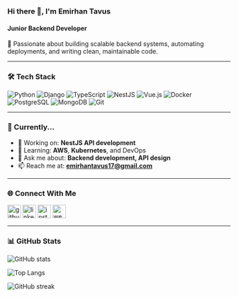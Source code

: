 ### Hi there 👋, I'm Emirhan Tavus
#### Junior Backend Developer

🚀 Passionate about building scalable backend systems, automating deployments, and writing clean, maintainable code.

---

### 🛠️ Tech Stack

![Python](https://img.shields.io/badge/Python-3670A0?style=for-the-badge&logo=python&logoColor=white)
![Django](https://img.shields.io/badge/Django-092E20?style=for-the-badge&logo=django&logoColor=white)
![TypeScript](https://img.shields.io/badge/TypeScript-007ACC?style=for-the-badge&logo=typescript&logoColor=white)
![NestJS](https://img.shields.io/badge/NestJS-E0234E?style=for-the-badge&logo=nestjs&logoColor=white)
![Vue.js](https://img.shields.io/badge/Vue.js-35495E?style=for-the-badge&logo=vue.js&logoColor=4FC08D)
![Docker](https://img.shields.io/badge/Docker-2496ED?style=for-the-badge&logo=docker&logoColor=white)
![PostgreSQL](https://img.shields.io/badge/PostgreSQL-336791?style=for-the-badge&logo=postgresql&logoColor=white)
![MongoDB](https://img.shields.io/badge/MongoDB-4EA94B?style=for-the-badge&logo=mongodb&logoColor=white)
![Git](https://img.shields.io/badge/Git-F05032?style=for-the-badge&logo=git&logoColor=white)

---

### 📌 Currently...

- 🔭 Working on: **NestJS API development**
- 🌱 Learning: **AWS**, **Kubernetes**, and DevOps
- 💬 Ask me about: **Backend development, API design**
- 📫 Reach me at: **emirhantavus17@gmail.com**

---

### 🌐 Connect With Me

<p align="left">
  <a href="https://github.com/emirhantavus"><img src="https://cdn.jsdelivr.net/npm/simple-icons@3.0.1/icons/github.svg" alt="github" height="30"></a>
  <a href="https://www.linkedin.com/in/emirhantavus/"><img src="https://cdn.jsdelivr.net/npm/simple-icons@3.0.1/icons/linkedin.svg" alt="linkedin" height="30"></a>
  <a href="https://www.instagram.com/emirhantavus17/"><img src="https://cdn.jsdelivr.net/npm/simple-icons@3.0.1/icons/instagram.svg" alt="instagram" height="30"></a>
  <a href="https://emirhantavusfitness.me"><img src="https://cdn.jsdelivr.net/npm/simple-icons@3.0.1/icons/icloud.svg" alt="website" height="30"></a>
</p>

---

### 📊 GitHub Stats

![GitHub stats](https://github-readme-stats.vercel.app/api?username=emirhantavus&show_icons=true&count_private=true&theme=radical)

![Top Langs](https://github-readme-stats.vercel.app/api/top-langs/?username=emirhantavus&layout=compact&hide=Jupyter%20Notebook,C%23&theme=radical)

![GitHub streak](https://streak-stats.demolab.com?user=emirhantavus&theme=radical)
